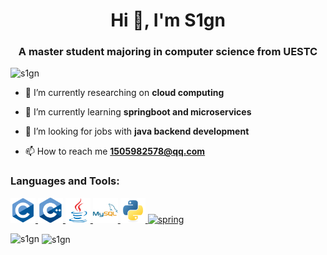 <h1 align="center">Hi 👋, I'm S1gn</h1>
<h3 align="center">A master student majoring in computer science from UESTC</h3>

<p align="left"> <img src="https://komarev.com/ghpvc/?username=s1gn&label=Profile%20views&color=0e75b6&style=flat" alt="s1gn" /> </p>

- 🔭 I’m currently researching on **cloud computing**

- 🌱 I’m currently learning **springboot and microservices**

- 🤝 I’m looking for jobs with **java backend development**

- 📫 How to reach me **1505982578@qq.com**

<p align="left">
</p>

<h3 align="left">Languages and Tools:</h3>
<p align="left"> <a href="https://www.cprogramming.com/" target="_blank" rel="noreferrer"> <img src="https://raw.githubusercontent.com/devicons/devicon/master/icons/c/c-original.svg" alt="c" width="40" height="40"/> </a> <a href="https://www.w3schools.com/cpp/" target="_blank" rel="noreferrer"> <img src="https://raw.githubusercontent.com/devicons/devicon/master/icons/cplusplus/cplusplus-original.svg" alt="cplusplus" width="40" height="40"/> </a> <a href="https://www.java.com" target="_blank" rel="noreferrer"> <img src="https://raw.githubusercontent.com/devicons/devicon/master/icons/java/java-original.svg" alt="java" width="40" height="40"/> </a> <a href="https://www.mysql.com/" target="_blank" rel="noreferrer"> <img src="https://raw.githubusercontent.com/devicons/devicon/master/icons/mysql/mysql-original-wordmark.svg" alt="mysql" width="40" height="40"/> </a> <a href="https://www.python.org" target="_blank" rel="noreferrer"> <img src="https://raw.githubusercontent.com/devicons/devicon/master/icons/python/python-original.svg" alt="python" width="40" height="40"/> </a> <a href="https://spring.io/" target="_blank" rel="noreferrer"> <img src="https://www.vectorlogo.zone/logos/springio/springio-icon.svg" alt="spring" width="40" height="40"/> </a> </p>

<p><img align="left" src="https://github-readme-stats.vercel.app/api/top-langs?username=s1gn&show_icons=true&locale=en&layout=compact" alt="s1gn" /></p>

<p>&nbsp;<img align="center" src="https://github-readme-stats.vercel.app/api?username=s1gn&show_icons=true&locale=en" alt="s1gn" /></p>
